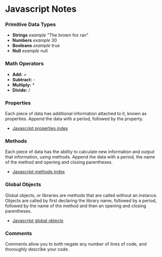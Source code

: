 # Javascript Notes

### Primitive Data Types
- **Strings** *example* "The brown fox ran"
- **Numbers** *example* 30
- **Booleans** *example* true
- **Null** *example* null

### Math Operators
- **Add:** +
- **Subtract:** -
- **Multiply:** *
- **Divide:** /

### Properties
Each piece of data has additional information attached to it, known as properties. Append the data with a period, followed by the property.
- [Javascript properties index](https://developer.mozilla.org/en-US/docs/Web/JavaScript/Reference/Properties_Index#A)

### Methods
Each piece of data has the ability to calculate new information and output that information, using methods. Append the data with a period, the name of the method and opening and closing parentheses.
- [Javascript methods index](https://developer.mozilla.org/en-US/docs/Web/JavaScript/Reference/Methods_Index)

### Global Objects
Global objects, or libraries are methods that are called without an instance. Objects are called by first declaring the library name, followed by a period, followed by the name of the method and then an opening and closing parentheses.
- [Javascript global objects](https://developer.mozilla.org/en-US/docs/Web/JavaScript/Reference/Global_Objects)

### Comments
Comments allow you to both negate any number of lines of code, and thoroughly describe your code.
